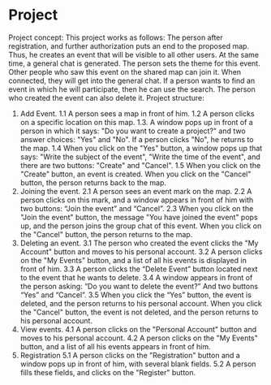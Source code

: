 # Project
Project concept:
This project works as follows:
The person after registration, and further authorization puts an end to the proposed map. Thus, he creates an event that will be visible to all other users.
At the same time, a general chat is generated.
The person sets the theme for this event.
Other people who saw this event on the shared map can join it.
When connected, they will get into the general chat.
If a person wants to find an event in which he will participate, then he can use the search.
The person who created the event can also delete it.
Project structure:
1. Add Event.
1.1 A person sees a map in front of him.
1.2 A person clicks on a specific location on this map.
1.3. A window pops up in front of a person in which it says: "Do you want to create a project?" and two answer choices: "Yes" and "No".
If a person clicks "No", he returns to the map.
1.4 When you click on the "Yes" button, a window pops up that says: "Write the subject of the event", "Write the time of the event", and there are two buttons: "Create" and "Cancel".
1.5 When you click on the "Create" button, an event is created.
When you click on the "Cancel" button, the person returns back to the map.
2. Joining the event.
2.1 A person sees an event mark on the map.
2.2 A person clicks on this mark, and a window appears in front of him with two buttons: “Join the event” and “Cancel”.
2.3 When you click on the "Join the event" button, the message "You have joined the event" pops up, and the person joins the group chat of this event.
When you click on the "Cancel" button, the person returns to the map.
3. Deleting an event.
3.1 The person who created the event clicks the "My Account" button and moves to his personal account.
3.2 A person clicks on the "My Events" button, and a list of all his events is displayed in front of him.
3.3 A person clicks the “Delete Event” button located next to the event that he wants to delete.
3.4 A window appears in front of the person asking: “Do you want to delete the event?” And two buttons “Yes” and “Cancel”.
3.5 When you click the “Yes” button, the event is deleted, and the person returns to his personal account.
When you click the "Cancel" button, the event is not deleted, and the person returns to his personal account.
4. View events.
4.1 A person clicks on the "Personal Account" button and moves to his personal account.
4.2 A person clicks on the "My Events" button, and a list of all his events appears in front of him.
5. Registration
5.1 A person clicks on the "Registration" button and a window pops up in front of him, with several blank fields.
5.2 A person fills these fields, and clicks on the "Register" button.
